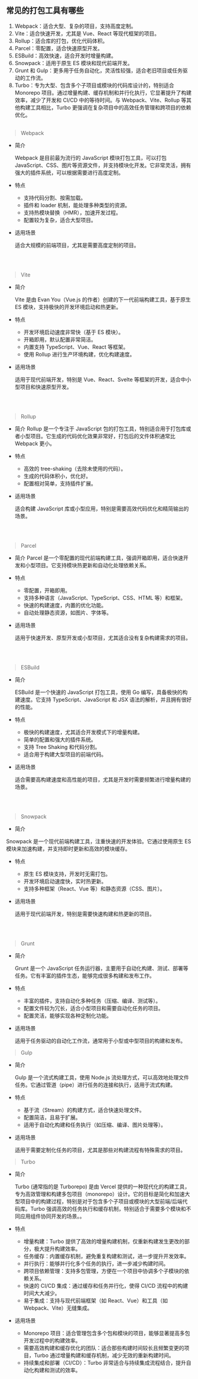 ## 常见的打包工具有哪些

1. Webpack：适合大型、复杂的项目，支持高度定制。
2. Vite：适合快速开发，尤其是 Vue、React 等现代框架的项目。
3. Rollup：适合库的打包，优化代码体积。
4. Parcel：零配置，适合快速原型开发。
5. ESBuild：高效快速，适合开发时增量构建。
6. Snowpack：适用于原生 ES 模块和现代前端开发。
7. Grunt 和 Gulp：更多用于任务自动化，灵活性较强，适合老旧项目或任务驱动的工作流。
8. Turbo：专为大型、包含多个子项目或模块的代码库设计的，特别适合 Monorepo 项目。通过增量构建、缓存机制和并行化执行，它显著提升了构建效率，减少了开发和 CI/CD 中的等待时间。与 Webpack、Vite、Rollup 等其他构建工具相比，Turbo 更强调在复杂项目中的高效任务管理和跨项目的依赖优化。
   </br>
   </br>

> Webpack

- 简介

  Webpack 是目前最为流行的 JavaScript 模块打包工具，可以打包 JavaScript、CSS、图片等资源文件，并支持模块化开发。它非常灵活，拥有强大的插件系统，可以根据需要进行高度定制。

- 特点
  - 支持代码分割、按需加载。
  - 插件和 loader 机制，能处理多种类型的资源。
  - 支持热模块替换（HMR），加速开发过程。
  - 配置较为复杂，适合大型项目。
- 适用场景

  适合大规模的前端项目，尤其是需要高度定制的项目。

</br>
</br>

> Vite

- 简介

  Vite 是由 Evan You（Vue.js 的作者）创建的下一代前端构建工具，基于原生 ES 模块，支持极快的开发环境启动和热更新。

- 特点
  - 开发环境启动速度非常快（基于 ES 模块）。
  - 开箱即用，默认配置非常简洁。
  - 内置支持 TypeScript、Vue、React 等框架。
  - 使用 Rollup 进行生产环境构建，优化构建速度。
- 适用场景

  适用于现代前端开发，特别是 Vue、React、Svelte 等框架的开发，适合中小型项目和快速原型开发。

</br>
</br>

> Rollup

- 简介
  Rollup 是一个专注于 JavaScript 包的打包工具，特别适合用于打包库或者小型项目。它生成的代码优化效果非常好，打包后的文件体积通常比 Webpack 更小。

- 特点
  - 高效的 tree-shaking（去除未使用的代码）。
  - 生成的代码体积小，优化好。
  - 配置相对简单，支持插件扩展。
- 适用场景

  适合构建 JavaScript 库或小型应用，特别是需要高效代码优化和精简输出的场景。

</br>
</br>

> Parcel

- 简介
  Parcel 是一个零配置的现代前端构建工具，强调开箱即用，适合快速开发和小型项目。它支持模块热更新和自动化处理依赖关系。

- 特点
  - 零配置，开箱即用。
  - 支持多种语言（JavaScript、TypeScript、CSS、HTML 等）和框架。
  - 快速的构建速度，内置的优化功能。
  - 自动处理静态资源，如图片、字体等。
- 适用场景

  适用于快速开发、原型开发或小型项目，尤其适合没有复杂构建需求的项目。

</br>
</br>

> ESBuild

- 简介

  ESBuild 是一个快速的 JavaScript 打包工具，使用 Go 编写，具备极快的构建速度。它支持 TypeScript、JavaScript 和 JSX 语法的解析，并且拥有很好的性能。

- 特点

  - 极快的构建速度，尤其适合开发模式下的增量构建。
  - 简单的配置和强大的插件系统。
  - 支持 Tree Shaking 和代码分割。
  - 适合用于构建大型项目的前端代码。

- 适用场景

  适合需要高构建速度和高性能的项目，尤其是开发时需要频繁进行增量构建的场景。

</br>
</br>

> Snowpack

- 简介

Snowpack 是一个现代前端构建工具，注重快速的开发体验。它通过使用原生 ES 模块来加速构建，并支持即时更新和高效的模块缓存。

- 特点

  - 原生 ES 模块支持，开发时无需打包。
  - 开发环境启动速度快，实时热更新。
  - 支持多种框架（React、Vue 等）和静态资源（CSS、图片）。

- 适用场景

  适用于现代前端开发，特别是需要快速构建和热更新的项目。

</br>
</br>

> Grunt

- 简介

  Grunt 是一个 JavaScript 任务运行器，主要用于自动化构建、测试、部署等任务。它有丰富的插件生态，能够完成很多构建和发布工作。

- 特点

  - 丰富的插件，支持自动化多种任务（压缩、编译、测试等）。
  - 配置文件较为冗长，适合小型项目和需要自动化任务的项目。
  - 配置灵活，能够实现各种定制化功能。

- 适用场景

  适用于任务驱动的自动化工作流，通常用于小型或中型项目的构建和发布。

> Gulp

- 简介

  Gulp 是一个流式构建工具，使用 Node.js 流处理方式，可以高效地处理文件任务。它通过管道（pipe）进行任务的连接和执行，适用于流式构建。

- 特点

  - 基于流（Stream）的构建方式，适合快速处理文件。
  - 配置简洁，且易于扩展。
  - 适用于自动化构建和任务执行（如压缩、编译、图片处理等）。

- 适用场景

  适用于需要定制化任务的项目，尤其是那些对构建流程有特殊需求的项目。

> Turbo

- 简介

  Turbo (通常指的是 Turborepo) 是由 Vercel 提供的一种现代化的构建工具，专为高效管理和构建多包项目（monorepo）设计。它的目标是简化和加速大型项目中的构建过程，特别是对于包含多个子项目或模块的大型前端/后端代码库。Turbo 强调高效的任务执行和缓存机制，特别适合于需要多个模块和不同应用组件协同开发的场景。。

- 特点

  - 增量构建：Turbo 提供了高效的增量构建机制，仅重新构建发生更改的部分，极大提升构建效率。
  - 任务缓存：内置缓存机制，避免重复构建和测试，进一步提升开发效率。
  - 并行执行：能够并行化多个任务的执行，进一步减少构建时间。
  - 跨项目依赖管理：支持多包管理，方便在一个项目中协调多个子模块的依赖关系。
  - 快速的 CI/CD 集成：通过缓存和任务并行化，使得 CI/CD 流程中的构建时间大大减少。
  - 易于集成：支持与现代前端框架（如 React、Vue）和工具（如 Webpack、Vite）无缝集成。

- 适用场景
  - Monorepo 项目：适合管理包含多个包和模块的项目，能够显著提高多包开发过程中的构建效率。
  - 需要高效构建和缓存优化的团队：适合那些构建时间较长且频繁变更的项目，Turbo 通过增量构建和缓存机制，减少无效的重新构建时间。
  - 持续集成和部署（CI/CD）：Turbo 非常适合与持续集成流程结合，提升自动化构建和测试的效率。
